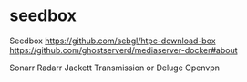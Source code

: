 # seedbox
Seedbox
https://github.com/sebgl/htpc-download-box
https://github.com/ghostserverd/mediaserver-docker#about

Sonarr
Radarr
Jackett
Transmission or Deluge
Openvpn

